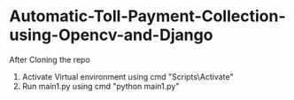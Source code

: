 # Automatic-Toll-Payment-Collection-using-Opencv-and-Django

After Cloning the repo 

1. Activate Virtual environment using cmd "Scripts\Activate"
2. Run main1.py using cmd "python main1.py"
